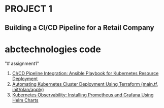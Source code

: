 # PROJECT 1
## Building a CI/CD Pipeline for a Retail Company

# abctechnologies code
"# assignment1" 


1. [CI/CD Pipeline Integration: Ansible Playbook for Kubernetes Resource Deployment](instruction2.md)
2. [Automating Kubernetes Cluster Deployment Using Terraform (main.tf, init/plan/apply)](instruction-terraform.md)
3. [Kubernetes Observability: Installing Prometheus and Grafana Using Helm Charts](instruction-monitoring.md)